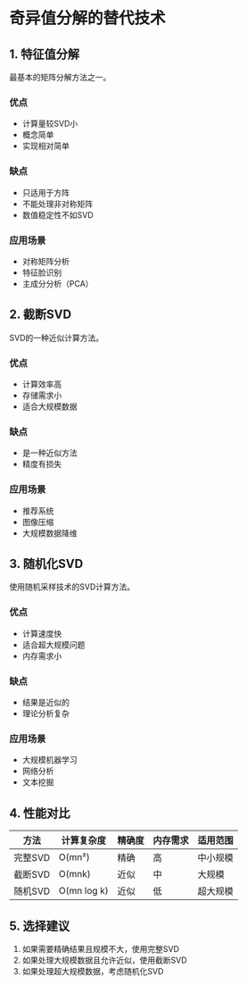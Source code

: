 # 奇异值分解的替代技术

## 1. 特征值分解
最基本的矩阵分解方法之一。

### 优点
- 计算量较SVD小
- 概念简单
- 实现相对简单

### 缺点
- 只适用于方阵
- 不能处理非对称矩阵
- 数值稳定性不如SVD

### 应用场景
- 对称矩阵分析
- 特征脸识别
- 主成分分析（PCA）

## 2. 截断SVD
SVD的一种近似计算方法。

### 优点
- 计算效率高
- 存储需求小
- 适合大规模数据

### 缺点
- 是一种近似方法
- 精度有损失

### 应用场景
- 推荐系统
- 图像压缩
- 大规模数据降维

## 3. 随机化SVD
使用随机采样技术的SVD计算方法。

### 优点
- 计算速度快
- 适合超大规模问题
- 内存需求小

### 缺点
- 结果是近似的
- 理论分析复杂

### 应用场景
- 大规模机器学习
- 网络分析
- 文本挖掘

## 4. 性能对比
| 方法 | 计算复杂度 | 精确度 | 内存需求 | 适用范围 |
|-----|-----------|--------|---------|---------|
| 完整SVD | O(mn²) | 精确 | 高 | 中小规模 |
| 截断SVD | O(mnk) | 近似 | 中 | 大规模 |
| 随机SVD | O(mn log k) | 近似 | 低 | 超大规模 |

## 5. 选择建议
1. 如果需要精确结果且规模不大，使用完整SVD
2. 如果处理大规模数据且允许近似，使用截断SVD
3. 如果处理超大规模数据，考虑随机化SVD 
